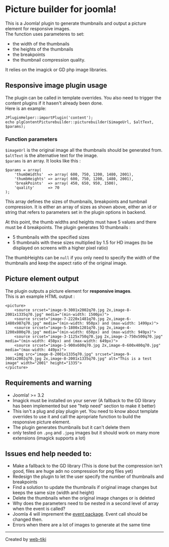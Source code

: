# Picture builder for joomla!
This is a Joomla! plugin to generate thumbnails and output a picture element for responsive images.  
The function uses parameteres to set:
- the width of the thumbnails
- the heights of the thumbnails
- the breakpoints 
- the thumbnail compression quality.

It relies on the imagick or GD php image libraries.

## Responsive image plugin usage
The plugin can be called in template overrides. You also need to trigger the content plugins if it hasen't already been done.   
Here is an example:

```
JPluginHelper::importPlugin('content');
echo plgContentPicturebuilder::picturebuilder($imageUrl, $altText, $params);
```
### Function parameters

`$imageUrl` is the original image all the thumbnails should be generated from.  
`$altText` is the alternative text for the image.  
`$params` is an array. It looks like this :


```
$params = array(
    'thumbWidths'  => array( 600, 750, 1200, 1480, 2001),
    'thumbHeights' => array( 600, 750, 1200, 1480, 2001),
    'breakPoints'  => array( 450, 650, 950, 1500),
    'quality'      => 70
);
```

This array defines the sizes of thumbnails, breakpoints and tumbnail compression. It is either an array of sizes as shown above, either an id or string that refers to parameters set in the plugin options in backend.

At this point, the thumb widths and heights must have 5 values and there must be 4 breakpoints. The plugin generates 10 thumbnails :
- 5 thumbnails with the specified sizes
- 5 thumbnails with these sizes multiplied by 1.5 for HD images (to be displayed on screens with a higher pixel ratio)

The thumbHeights can be `null` if you only need to specify the width of the thumbnails and keep the aspect ratio of the original image.

## Picture element output
The plugin outputs a picture element for **responsive images**.   
This is an example HTML output :

```
<picture>
    <source srcset="image-9-3001x2002q70.jpg 2x,image-8-2001x1335q70.jpg" media="(min-width: 1500px)">
    <source srcset="image-7-2220x1481q70.jpg 2x,image-6-1480x987q70.jpg" media="(min-width: 950px) and (max-width: 1499px)">
    <source srcset="image-5-1800x1201q70.jpg 2x,image-4-1200x800q70.jpg" media="(min-width: 650px) and (max-width: 949px)">
    <source srcset="image-3-1125x750q70.jpg 2x,image-2-750x500q70.jpg" media="(min-width: 450px) and (max-width: 649px)">
    <source srcset="image-1-900x600q70.jpg 2x,image-0-600x400q70.jpg" media="(max-width: 449px)">
    <img src="image-8-2001x1335q70.jpg" srcset="image-9-3001x2002q70.jpg 2x,image-8-2001x1335q70.jpg" alt="This is a test image" width="2001" height="1335">
</picture>
```

## Requirements and warning
- Joomla! >= 3.2
- Imagick must be installed on your server (A fallback to the GD library has been implemented but see "help need" section to make it better)
- This isn't a plug and play plugin yet. You need to know about template overrides to use it and call the apropriate function to build the responsive picture element.
- The plugin generates thumbnails but it can't delete them
- only tested on `.png` and `.jpeg` images but it should work on many more extensions (imagick supports a lot)


## Issues end help needed to:
- Make a fallback to the GD library (This is done but the compression isn't good, files are huge adn no compression for png files yet)
- Redesign the plugin to let the user specify the number of thumbnails and breakpoints
- Find a solution to update the thumbnails if original image changes but keeps the same size (width and height)
- Delete the thumbnails when the original image changes or is deleted
- Why does the parameters need to be nested in a second level of array when the event is called?
- Joomla 4 will imprement the [event package](https://github.com/joomla-framework/event/tree/2.0-dev). Event call should be changed then.
- Errors when there are a lot of images to generate at the same time
-------------

Created by [web-tiki](https://web-tiki.com)

